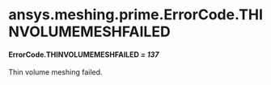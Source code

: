 # ansys.meshing.prime.ErrorCode.THINVOLUMEMESHFAILED



#### ErrorCode.THINVOLUMEMESHFAILED *= 137*

Thin volume meshing failed.

<!-- !! processed by numpydoc !! -->
